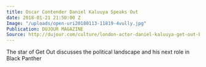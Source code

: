 ```yaml
---
title: Oscar Contender Daniel Kaluuya Speaks Out
date: 2018-01-21 21:50:00 Z
Image: "/uploads/open-uri20180113-11819-4vully.jpg"
Publication: DUJOUR MAGAZINE
Source: http://dujour.com/culture/london-actor-daniel-kaluuya-get-out-black-panther-interview/
---
```


The star of Get Out discusses the political landscape and his next role in Black Panther
